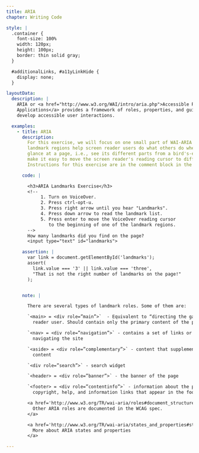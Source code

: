 ```yaml
---
title: ARIA
chapter: Writing Code

style: |
  .container {
    font-size: 100%
    width: 120px;
    height: 100px;
    border: thin solid gray;
  }

  #additionalLinks, #a11yLinkHide {
    display: none;
  }

layoutData:
  description: |
    ARIA or <a href="http://www.w3.org/WAI/intro/aria.php">Accessible Rich Internet
    Applications</a> provides a framework of roles, properties, and guidelines to help
    develop accessible user interactions.

  examples:
    - title: ARIA
      description:
        For this exercise, we will focus on one small part of WAI-ARIA called landmark regions.
        landmark regions help screen reader users do what others do when they
        glance at a page, i.e., see its different parts from a bird's-eye view. They also
        make it easy to move the screen reader's reading cursor to different locations on the page.
        Instructions for this exercise are in the comment block in the editor below.

      code: |

        <h3>ARIA Landmarks Exercise</h3>
        <!--
             1. Turn on VoiceOver.
             2. Press ctrl-opt-u.
             3. Press right arrow until you hear "Landmarks".
             4. Press down arrow to read the landmark list.
             5. Press enter to move the VoiceOver reading cursor
                to the beginning of one of the landmark regions.
        -->
        How many landmarks did you find on the page?
        <input type="text" id="landmarks">

      assertion: |
        var link = document.getElementById('landmarks');
        assert(
          link.value === '3' || link.value === 'three',
          "That is not the right number of landmarks on the page!"
        );


      note: |

        There are several types of landmark roles. Some of them are:

        `<main> = <div role=”main”>`  - Equivalent to “directing the gaze” of the screen
          reader user. Should contain only the primary content of the page.

        `<nav> = <div role=”navigation”>` - contains a set of links or elements for
          navigating the site

        `<aside> = <div role=”complementary”>` - content that supplements the main
          content

        `<div role=”search”>` - search widget

        `<header> = <div role=”banner”>` - the banner of the page

        `<footer> = <div role=”contentinfo”>` - information about the page such as
          copyright, help, and information links that appear in the footer

        <a href='http://www.w3.org/TR/wai-aria/roles#document_structure_roles'>
          Other ARIA roles are documented in the WCAG spec.
        </a>

        <a href='http://www.w3.org/TR/wai-aria/states_and_properties#state_prop_def'>
          More about ARIA states and properties
        </a>

---
```

